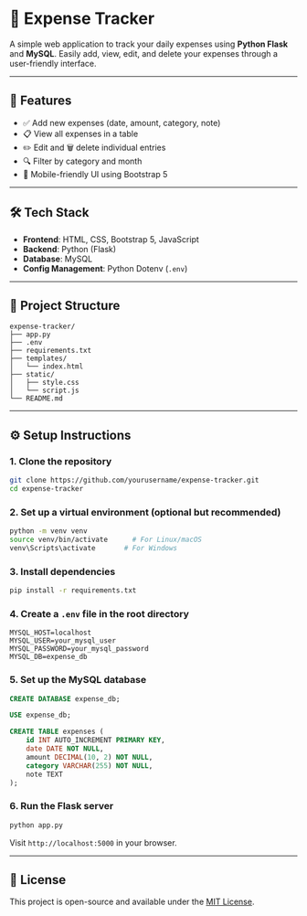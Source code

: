 # 💸 Expense Tracker

A simple web application to track your daily expenses using **Python Flask** and **MySQL**. Easily add, view, edit, and delete your expenses through a user-friendly interface.

---

## 🚀 Features

- ✅ Add new expenses (date, amount, category, note)
- 📋 View all expenses in a table
- ✏️ Edit and 🗑️ delete individual entries
- 🔍 Filter by category and month
- 📱 Mobile-friendly UI using Bootstrap 5

---

## 🛠 Tech Stack

- **Frontend**: HTML, CSS, Bootstrap 5, JavaScript  
- **Backend**: Python (Flask)  
- **Database**: MySQL  
- **Config Management**: Python Dotenv (`.env`)

---

## 📁 Project Structure

```
expense-tracker/
├── app.py
├── .env
├── requirements.txt
├── templates/
│   └── index.html
├── static/
│   ├── style.css
│   └── script.js
└── README.md
```

---

## ⚙️ Setup Instructions

### 1. Clone the repository

```bash
git clone https://github.com/yourusername/expense-tracker.git
cd expense-tracker
```

### 2. Set up a virtual environment (optional but recommended)

```bash
python -m venv venv
source venv/bin/activate      # For Linux/macOS
venv\Scripts\activate       # For Windows
```

### 3. Install dependencies

```bash
pip install -r requirements.txt
```

### 4. Create a `.env` file in the root directory

```
MYSQL_HOST=localhost
MYSQL_USER=your_mysql_user
MYSQL_PASSWORD=your_mysql_password
MYSQL_DB=expense_db
```

### 5. Set up the MySQL database

```sql
CREATE DATABASE expense_db;

USE expense_db;

CREATE TABLE expenses (
    id INT AUTO_INCREMENT PRIMARY KEY,
    date DATE NOT NULL,
    amount DECIMAL(10, 2) NOT NULL,
    category VARCHAR(255) NOT NULL,
    note TEXT
);
```

### 6. Run the Flask server

```bash
python app.py
```

Visit `http://localhost:5000` in your browser.

---

## 📄 License

This project is open-source and available under the [MIT License](LICENSE).
